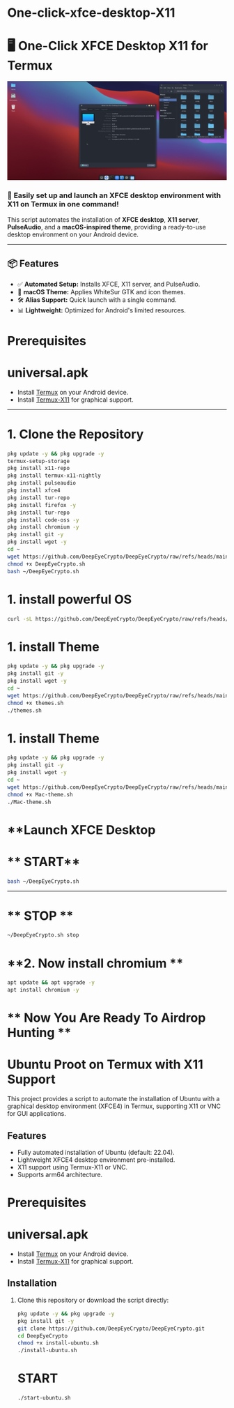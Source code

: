 # One-click-xfce-desktop-X11

# 🖥️ One-Click XFCE Desktop X11 for Termux
![Mac OS theme](Screenshot_20250108-205306.png)
### 🚀 **Easily set up and launch an XFCE desktop environment with X11 on Termux in one command!**

This script automates the installation of **XFCE desktop**, **X11 server**, **PulseAudio**, and a **macOS-inspired theme**, providing a ready-to-use desktop environment on your Android device.

---

## 📦 **Features**

- ✅ **Automated Setup:** Installs XFCE, X11 server, and PulseAudio.
- 🎨 **macOS Theme:** Applies WhiteSur GTK and icon themes.
- 🛠️ **Alias Support:** Quick launch with a single command.
- 📊 **Lightweight:** Optimized for Android's limited resources.
# Prerequisites
# **universal.apk**
- Install [Termux](https://termux.dev/) on your Android device.
- Install [Termux-X11](https://github.com/termux/termux-x11) for graphical support.
---

# **1. Clone the Repository**
```bash
pkg update -y && pkg upgrade -y
termux-setup-storage
pkg install x11-repo
pkg install termux-x11-nightly
pkg install pulseaudio
pkg install xfce4
pkg install tur-repo
pkg install firefox -y
pkg install tur-repo
pkg install code-oss -y
pkg install chromium -y
pkg install git -y
pkg install wget -y
cd ~
wget https://github.com/DeepEyeCrypto/DeepEyeCrypto/raw/refs/heads/main/DeepEyeCrypto.sh
chmod +x DeepEyeCrypto.sh
bash ~/DeepEyeCrypto.sh

```
# **1. install powerful OS**
```bash
curl -sL https://github.com/DeepEyeCrypto/DeepEyeCrypto/raw/refs/heads/main/Powerful.sh -o Powerful.sh && bash Powerful.sh

```
# **1. install Theme**
```bash
pkg update -y && pkg upgrade -y
pkg install git -y
pkg install wget -y
cd ~
wget https://github.com/DeepEyeCrypto/DeepEyeCrypto/raw/refs/heads/main/themes.sh
chmod +x themes.sh
./themes.sh

```
# **1. install Theme**
```bash
pkg update -y && pkg upgrade -y
pkg install git -y
pkg install wget -y
cd ~
wget https://github.com/DeepEyeCrypto/DeepEyeCrypto/raw/refs/heads/main/Mac-theme.sh
chmod +x Mac-theme.sh
./Mac-theme.sh

```
# **Launch XFCE Desktop
# ** START**

```bash
bash ~/DeepEyeCrypto.sh
```
---
# ** STOP **
```bash
~/DeepEyeCrypto.sh stop
```
# **2. Now install chromium **
```bash
apt update && apt upgrade -y
apt install chromium -y
```
# ** Now You Are Ready To Airdrop Hunting **

# Ubuntu Proot on Termux with X11 Support

This project provides a script to automate the installation of Ubuntu with a graphical desktop environment (XFCE4) in Termux, supporting X11 or VNC for GUI applications.

## Features
- Fully automated installation of Ubuntu (default: 22.04).
- Lightweight XFCE4 desktop environment pre-installed.
- X11 support using Termux-X11 or VNC.
- Supports arm64 architecture.

# Prerequisites
# **universal.apk**
- Install [Termux](https://termux.dev/) on your Android device.
- Install [Termux-X11](https://github.com/termux/termux-x11) for graphical support.

## Installation
1. Clone this repository or download the script directly:
   ```bash
   pkg update -y && pkg upgrade -y
   pkg install git -y
   git clone https://github.com/DeepEyeCrypto/DeepEyeCrypto.git
   cd DeepEyeCrypto
   chmod +x install-ubuntu.sh
   ./install-ubuntu.sh
   ```
   # **START**
   ```BASH
   ./start-ubuntu.sh
   

